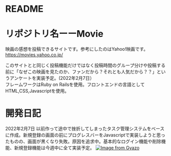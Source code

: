 # README

# リポジトリ名ーーMovie
映画の感想を投稿できるサイトです。参考にしたのはYahoo!映画です。https://movies.yahoo.co.jp/  

このサイトとと同じく投稿機能だけではなく投稿時間のグループ分けや投稿する前に「なぜこの映画を見たのか、ファンだから？それとも人気だから？？」というアンケートを実装予定。(2022年2月7日）  
フレームワークはRuby on Railsを使用。フロントエンドの言語としてHTML,CSS,Javascriptを使用。　　

# 開発日記
2022年2月7日  以前作って途中で挫折してしまったタスク管理システムをベースに作成。新規登録の画面の前にプログレスバーをJavascriptで実装しようと思ったものの、画面が黒くなり失敗。原因を追求中。基本的なログイン機能や削除機能、新規登録機能は今週中に全て実装予定。
[![Image from Gyazo](https://i.gyazo.com/3d5fa1b71906b1001c1d225f059a701f.png)](https://gyazo.com/3d5fa1b71906b1001c1d225f059a701f)



